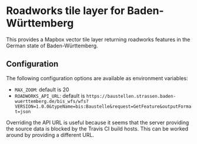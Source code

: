 # Roadworks tile layer for Baden-Württemberg

This provides a Mapbox vector tile layer returning roadworks features in 
the German state of Baden-Württemberg.

## Configuration

The following configuration options are available as environment variables:

- `MAX_ZOOM`: default is 20
- `ROADWORKS_API_URL`: default is `https://baustellen.strassen.baden-wuerttemberg.de/bis_wfs/wfs?VERSION=1.0.0&typeName=bis:Baustelle&request=GetFeature&outputFormat=json`

Overriding the API URL is useful because it seems that the server providing
the source data is blocked by the Travis CI build hosts. This can be worked 
around by providing a different URL.

